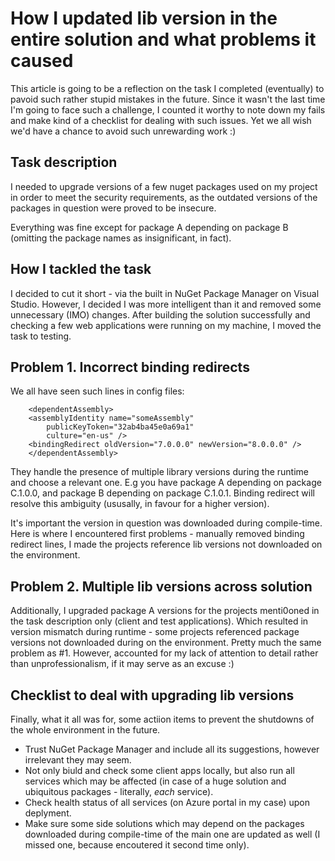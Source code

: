 # How I updated lib version in the entire solution and what problems it caused

This article is going to be a reflection on the task I completed (eventually) to pavoid such rather stupid mistakes in the future. Since it wasn't the last time I'm going to face such a challenge, I counted it worthy to note down my fails and make kind of a checklist for dealing with such issues. Yet we all wish we'd have a chance to avoid such unrewarding work :)

## Task description

I needed to upgrade versions of a few nuget packages used on my project in order to meet the security requirements, as the outdated versions of the packages in question were proved to be insecure. 

Everything was fine except for package A depending on package B (omitting the package names as insignificant, in fact).

## How I tackled the task

I decided to cut it short - via the built in NuGet Package Manager on Visual Studio. However, I decided I was more intelligent than it and removed some unnecessary (IMO) changes. After building the solution successfully and checking a few web applications were running on my machine, I moved the task to testing.

## Problem 1. Incorrect binding redirects

We all have seen such lines in config files:

        <dependentAssembly>
        <assemblyIdentity name="someAssembly"
            publicKeyToken="32ab4ba45e0a69a1"
            culture="en-us" />
        <bindingRedirect oldVersion="7.0.0.0" newVersion="8.0.0.0" />
        </dependentAssembly>


They handle the presence of multiple library versions during the runtime and choose a relevant one. E.g you have package A depending on package C.1.0.0, and package B depending on package C.1.0.1. Binding redirect will resolve this ambiguity (ususally, in favour for a higher version). 

It's important the version in question was downloaded during compile-time. Here is where I encountered first problems - manually removed binding redirect lines, I made the projects reference lib versions not downloaded on the environment.

## Problem 2. Multiple lib versions across solution 

Additionally, I upgraded package A versions for the projects menti0oned in the task description only (client and test applications). Which resulted in version mismatch during runtime - some projects referenced package versions not downloaded during on the environment. Pretty much the same problem as #1. However, accounted for my lack of attention to detail rather than unprofessionalism, if it may serve as an excuse :)

## Checklist to deal with upgrading lib versions

Finally, what it all was for, some actiion items to prevent the shutdowns of the whole environment in the future.

+ Trust NuGet Package Manager and include all its suggestions, however irrelevant they may seem.
+ Not only biuld and check some client apps locally, but also run all services which may be affected (in case of a huge solution and ubiquitous packages - literally, *each* service).
+ Check health status of all services (on Azure portal in my case) upon deplyment.
+ Make sure some side solutions which may depend on the packages downloaded during compile-time of the main one are updated as well (I missed one, because encoutered it second time only).

